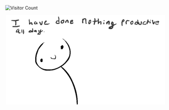 ![Visitor Count](https://profile-counter.glitch.me/TyrannosaurusLjx/count.svg)
<p align="center"><img src="./profile.gif" /></p>
